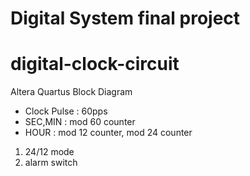 # Digital System final project
# digital-clock-circuit

Altera Quartus Block Diagram
- Clock Pulse : 60pps
- SEC,MIN : mod 60 counter
- HOUR : mod 12 counter, mod 24 counter

1. 24/12 mode
2. alarm switch
